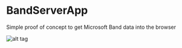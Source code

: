 # BandServerApp
Simple proof of concept to get Microsoft Band data into the browser

![alt tag](https://raw.github.com/peted70/BandServerApp/master/assets/bandtest.PNG)

